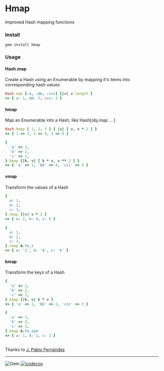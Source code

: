 Hmap
======

Improved Hash mapping functions

### Install
```gem install hmap```


### Usage
#### Hash.map
Create a Hash using an Enumerable by mapping it's items into corresponding hash values
```ruby
Hash.map [:a, :bb, :ccc] {|v| v.length }
=> { a: 1, bb: 2, ccc: 3 }
```

#### hmap
Map an Enumerable into a Hash, like Hash[obj.map ... ]
```ruby
Hash.hmap [ 1, 2, 3 ] { |v| [ v, v * 2 ] }
=> { 1 => 2, 2 => 4, 3 => 6 }

{
  'a' => 1,
  'b' => 2,
  'c' => 3,
}.hmap {|k, v| [ k * v, v ** 2 ] }
=> { 'a' => 1, 'bb' => 4, 'ccc' => 9 }
```

#### vmap
Transform the values of a Hash
```ruby
{
  a: 1,
  b: 2,
  c: 3,
}.vmap {|v| v * 2 }
=> { a: 2, b: 4, c: 6 }

{
  a: 1,
  b: 2,
  c: 3,
}.vmap &:to_s
=> { a: '2', b: '4', c: '6' }
```

#### kmap
Transform the keys of a Hash
```ruby
{
  'a' => 1,
  'b' => 2,
  'c' => 3,
}.kmap {|k, v| k * v }
=> { 'a' => 1, 'bb' => 2, 'ccc' => 3 }

{
  'a' => 1,
  'b' => 2,
  'c' => 3,
}.kmap &:to_sym
=> { a: 1, b: 2, c: 3 }
```


##
Thanks to [J. Pablo Fernández](https://github.com/pupeno/hmap)

----
![Gem](https://img.shields.io/gem/dt/hmap?style=plastic)
[![codecov](https://codecov.io/gh/dpep/rb_hmap/branch/main/graph/badge.svg)](https://codecov.io/gh/dpep/rb_hmap)

